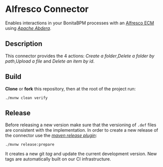 # Alfresco Connector

Enables interactions in your BonitaBPM processes with an [Alfresco ECM](https://www.alfresco.com/products/enterprise-content-management/community) using [_Apache Abdera_](https://abdera.apache.org/).

## Description

This connector provides the 4 actions: _Create a folder_,_Delete a folder by path_,_Upload a file_ and _Delete an item by id_. 

## Build

__Clone__ or __fork__ this repository, then at the root of the project run:

`./mvnw clean verify`

## Release

Before releasing a new version make sure that the versioning of `.def` files are consistent with the implementation. In order to create a new release of the connector use the [_maven release plugin_](http://maven.apache.org/maven-release/maven-release-plugin/):

`./mvnw release:prepare`

It creates a new git _tag_ and update the current development version. New tags are automatically built on our CI infrastructure.
